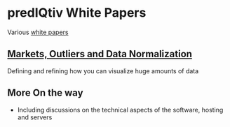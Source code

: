 
predIQtiv White Papers
===

Various [white papers]( https://en.wikipedia.org/wiki/White_paper )

## [Markets, Outliers and Data Normalization]( )

Defining and refining how you can visualize huge amounts of data

## More On the way

* Including discussions on the technical aspects of the software, hosting and servers
